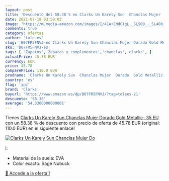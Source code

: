 ```yaml
---
layout: post
title: 'Descuento del 58.38 % en Clarks Un Karely Sun  Chanclas Mujer  Do'
date: 2021-07-18 03:50:03
image: 'https://m.media-amazon.com/images/I/41A+ENdCigL._SL500_._SL400_.jpg'
comments: true
category: ofertas
author: 'tole.es'
slug: 'B07FR5FNVJ-es Clarks Un Karely Sun Chanclas Mujer Dorado Gold Metallic-...'
sku: 'B07FR5FNVJ-es'
tags: [ 'Zapatos','Zapatos y complementos','chanclas','clarks', ]
actualPrice: 45.78 EUR
currency: EUR
price: 45.78
comparePrice: 110.0 EUR
prodname: 'Clarks Un Karely Sun  Chanclas Mujer  Dorado  Gold Metallic-   35 EU'
country: 'es'
flag: '🇪🇸'
brand: 'Clarks'
buyurl: 'https://www.amazon.es/dp/B07FR5FNVJ/?tag=tolees-21'
descuento: '58.38'
average: '54.3300000000001'
---
```


Tienes [Clarks Un Karely Sun  Chanclas Mujer  Dorado  Gold Metallic-   35 EU](https://www.amazon.es/dp/B07FR5FNVJ/?tag=tolees-21) con un 58.38 % de descuento con precio de oferta de 45.78 EUR (original: 110.0 EUR) en el siguiente enlace!

[![Clarks Un Karely Sun  Chanclas Mujer  Do](https://m.media-amazon.com/images/I/41A+ENdCigL._SL500_._SL400_.jpg)](https://www.amazon.es/dp/B07FR5FNVJ/?tag=tolees-21)

ℹ️:

- Material de la suela: EVA
- Color exacto: Sage Nubuck

[🛒 Accede a la oferta!!](https://www.amazon.es/dp/B07FR5FNVJ/?tag=tolees-21)
